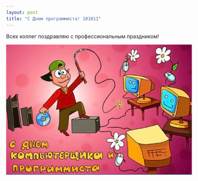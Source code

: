 ```yaml
---
layout: post
title: "C Днем программиста! 101011"
---
```


Всех коллег поздравляю с профессиональным праздником!

![happy coders day](/media/images/happycoders.jpg)
